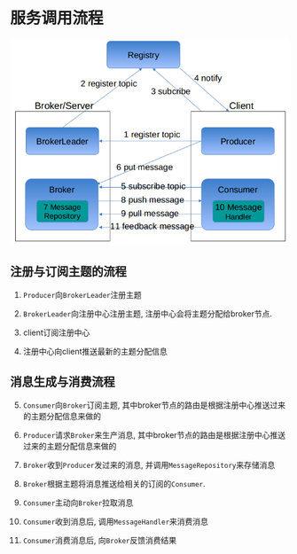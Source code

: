 # 服务调用流程

![mq-flow](img/mq-flow.png)

## 注册与订阅主题的流程

1. `Producer`向`BrokerLeader`注册主题

2. `BrokerLeader`向注册中心注册主题, 注册中心会将主题分配给broker节点.

3. client订阅注册中心

4. 注册中心向client推送最新的主题分配信息

## 消息生成与消费流程

5. `Consumer`向`Broker`订阅主题, 其中broker节点的路由是根据注册中心推送过来的主题分配信息来做的

6. `Producer`请求`Broker`来生产消息, 其中broker节点的路由是根据注册中心推送过来的主题分配信息来做的

7. `Broker`收到`Producer`发过来的消息, 并调用`MessageRepository`来存储消息

8. `Broker`根据主题将消息推送给相关的订阅的`Consumer`.

9. `Consumer`主动向`Broker`拉取消息

10. `Consumer`收到消息后, 调用`MessageHandler`来消费消息

11. `Consumer`消费消息后, 向`Broker`反馈消费结果